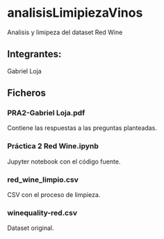 # analisisLimipiezaVinos
Analisis y limipeza del dataset Red Wine

## Integrantes:
Gabriel Loja

## Ficheros
### PRA2-Gabriel Loja.pdf
Contiene las respuestas a las preguntas planteadas.

### Práctica 2 Red Wine.ipynb
Jupyter notebook con el código fuente.

### red_wine_limpio.csv
CSV con el proceso de limpieza.

### winequality-red.csv
Dataset original.
